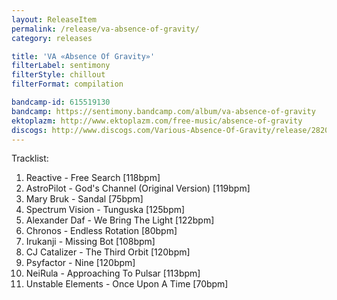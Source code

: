 ```yaml
---
layout: ReleaseItem
permalink: /release/va-absence-of-gravity/
category: releases

title: 'VA «Absence Of Gravity»'
filterLabel: sentimony
filterStyle: chillout
filterFormat: compilation

bandcamp-id: 615519130
bandcamp: https://sentimony.bandcamp.com/album/va-absence-of-gravity
ektoplazm: http://www.ektoplazm.com/free-music/absence-of-gravity
discogs: http://www.discogs.com/Various-Absence-Of-Gravity/release/2820972
---
```


Tracklist:

01. Reactive - Free Search [118bpm]
02. AstroPilot - God's Channel (Original Version) [119bpm]
03. Mary Bruk - Sandal [75bpm]
04. Spectrum Vision - Tunguska [125bpm]
05. Alexander Daf - We Bring The Light [122bpm]
06. Chronos - Endless Rotation [80bpm]
07. Irukanji - Missing Bot [108bpm]
08. CJ Catalizer - The Third Orbit [120bpm]
09. Psyfactor - Nine [120bpm]
10. NeiRula - Approaching To Pulsar [113bpm]
11. Unstable Elements - Once Upon A Time [70bpm]
